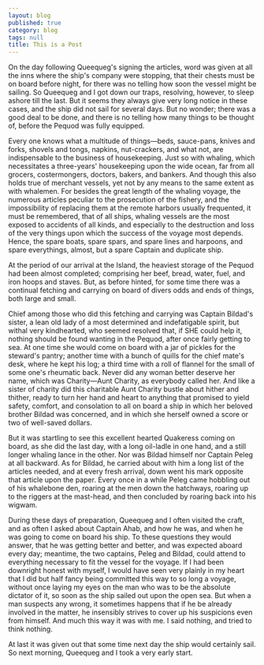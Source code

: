 ```yaml
---
layout: blog
published: true
category: blog
tags: null
title: This is a Post
---
```


On the day following Queequeg's signing the articles, word was given at all the inns where the ship's company were stopping, that their chests must be on board before night, for there was no telling how soon the vessel might be sailing. So Queequeg and I got down our traps, resolving, however, to sleep ashore till the last. But it seems they always give very long notice in these cases, and the ship did not sail for several days. But no wonder; there was a good deal to be done, and there is no telling how many things to be thought of, before the Pequod was fully equipped.

Every one knows what a multitude of things&mdash;beds, sauce-pans, knives and forks, shovels and tongs, napkins, nut-crackers, and what not, are indispensable to the business of housekeeping. Just so with whaling, which necessitates a three-years' housekeeping upon the wide ocean, far from all grocers, costermongers, doctors, bakers, and bankers. And though this also holds true of merchant vessels, yet not by any means to the same extent as with whalemen. For besides the great length of the whaling voyage, the numerous articles peculiar to the prosecution of the fishery, and the impossibility of replacing them at the remote harbors usually frequented, it must be remembered, that of all ships, whaling vessels are the most exposed to accidents of all kinds, and especially to the destruction and loss of the very things upon which the success of the voyage most depends. Hence, the spare boats, spare spars, and spare lines and harpoons, and spare everythings, almost, but a spare Captain and duplicate ship.

At the period of our arrival at the Island, the heaviest storage of the Pequod had been almost completed; comprising her beef, bread, water, fuel, and iron hoops and staves. But, as before hinted, for some time there was a continual fetching and carrying on board of divers odds and ends of things, both large and small.

Chief among those who did this fetching and carrying was Captain Bildad's sister, a lean old lady of a most determined and indefatigable spirit, but withal very kindhearted, who seemed resolved that, if SHE could help it, nothing should be found wanting in the Pequod, after once fairly getting to sea. At one time she would come on board with a jar of pickles for the steward's pantry; another time with a bunch of quills for the chief mate's desk, where he kept his log; a third time with a roll of flannel for the small of some one's rheumatic back. Never did any woman better deserve her name, which was Charity&mdash;Aunt Charity, as everybody called her. And like a sister of charity did this charitable Aunt Charity bustle about hither and thither, ready to turn her hand and heart to anything that promised to yield safety, comfort, and consolation to all on board a ship in which her beloved brother Bildad was concerned, and in which she herself owned a score or two of well-saved dollars.

But it was startling to see this excellent hearted Quakeress coming on board, as she did the last day, with a long oil-ladle in one hand, and a still longer whaling lance in the other. Nor was Bildad himself nor Captain Peleg at all backward. As for Bildad, he carried about with him a long list of the articles needed, and at every fresh arrival, down went his mark opposite that article upon the paper. Every once in a while Peleg came hobbling out of his whalebone den, roaring at the men down the hatchways, roaring up to the riggers at the mast-head, and then concluded by roaring back into his wigwam.

During these days of preparation, Queequeg and I often visited the craft, and as often I asked about Captain Ahab, and how he was, and when he was going to come on board his ship. To these questions they would answer, that he was getting better and better, and was expected aboard every day; meantime, the two captains, Peleg and Bildad, could attend to everything necessary to fit the vessel for the voyage. If I had been downright honest with myself, I would have seen very plainly in my heart that I did but half fancy being committed this way to so long a voyage, without once laying my eyes on the man who was to be the absolute dictator of it, so soon as the ship sailed out upon the open sea. But when a man suspects any wrong, it sometimes happens that if he be already involved in the matter, he insensibly strives to cover up his suspicions even from himself. And much this way it was with me. I said nothing, and tried to think nothing.

At last it was given out that some time next day the ship would certainly sail. So next morning, Queequeg and I took a very early start.